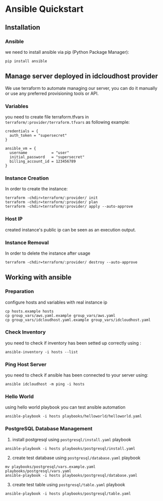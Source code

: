 # Ansible Quickstart

## Installation

### Ansible
we need to install ansible via pip (Python Package Manager):
```
pip install ansible
```

## Manage server deployed in idcloudhost provider

We use terraform to automate managing our server, you can do it manually or use any preferred provisioning tools or API.

### Variables
you need to create file terraform.tfvars in `terraform/:provider/terraform.tfvars` as following example:
```
credentials = {
  auth_token = "supersecret"
}

ansible_vm = {
  username           = "user"
  initial_password   = "supersecret"
  billing_account_id = 123456789
}
```

### Instance Creation
In order to create the instance:
```
terraform -chdir=terraform/:provider/ init
terraform -chdir=terraform/:provider/ plan
terraform -chdir=terraform/:provider/ apply --auto-approve
```

### Host IP
created instance's public ip can be seen as an execution output. 

### Instance Removal
In order to delete the instance after usage
```
terraform -chdir=terraform/:provider/ destroy --auto-approve
```

## Working with ansible

### Preparation

configure hosts and variables with real instance ip
```
cp hosts.example hosts
cp group_vars/aws.yaml.example group_vars/aws.yaml
cp group_vars/idcloudhost.yaml.example group_vars/idcloudhost.yaml
```

### Check Inventory
you need to check if inventory has been setted up correctly using :
```
ansible-inventory -i hosts --list
```

### Ping Host Server
you need to check if ansible has been connected to your server using:
```
ansible idcloudhost -m ping -i hosts
```

### Hello World
using hello world playbook you can test ansible automation
```
ansible-playbook -i hosts playbooks/helloworld/helloworld.yaml
```

### PostgreSQL Database Management
1. install postgresql using `postgresql/install.yaml` playbook
```
ansible-playbook -i hosts playbooks/postgresql/install.yaml
```

2. create test database using `postgresql/database.yaml` playbook
```
mv playbooks/postgresql/vars.example.yaml playbooks/postgresql/vars.yaml
ansible-playbook -i hosts playbooks/postgresql/database.yaml
```

3. create test table using `postgresql/table.yaml` playbook
```
ansible-playbook -i hosts playbooks/postgresql/table.yaml
```

